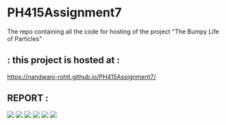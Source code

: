 # PH415Assignment7
The repo containing all the code for hosting of the project "The Bumpy Life of Particles"

## : this project is hosted at :
https://nandwani-rohit.github.io/PH415Assignment7/

## REPORT :
![](Report/180121035_HW7-1.svg)
![](Report/180121035_HW7-2.svg)
![](Report/180121035_HW7-3.svg)
![](Report/180121035_HW7-4.svg)
![](Report/180121035_HW7-5.svg)
![](Report/180121035_HW7-6.svg)
